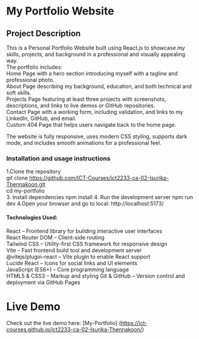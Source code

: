 # My Portfolio Website

## Project Description
This is a Personal Portfolio Website built using React.js to showcase my skills, projects, and background in a professional and visually appealing way.  
The portfolio includes:  
   Home Page with a hero section introducing myself with a tagline and professional photo.  
   About Page describing my background, education, and both technical and soft skills.  
   Projects Page featuring at least three projects with screenshots, descriptions, and links to live demos or GitHub repositories.  
   Contact Page with a working form, including validation, and links to my LinkedIn, GitHub, and email.  
   Custom 404 Page that helps users navigate back to the home page.

The website is fully responsive, uses modern CSS styling, supports dark mode, and includes smooth animations for a professional feel.  

### Installation and usage instructions  
1.Clone the repository  
     git clone https://github.com/ICT-Courses/ict2233-ca-02-Isurika-Thennakoon.git   
     cd my-portfolio  
3. Install dependencies
     npm install
4. Run the development server
    npm run dev
4.Open your browser and go to
   local:  http://localhost:5173/  

#### Technologies Used:  
React – Frontend library for building interactive user interfaces  
React Router DOM – Client-side routing  
Tailwind CSS – Utility-first CSS framework for responsive design  
Vite – Fast frontend build tool and development server  
@vitejs/plugin-react – Vite plugin to enable React support  
Lucide React – Icons for social links and UI elements  
JavaScript (ES6+) – Core programming language  
HTML5 & CSS3 – Markup and styling 
Git & GitHub – Version control and deployment via GitHub Pages  
# Live Demo
Check out the live demo here: [My-Portfolio] (https://ict-courses.github.io/ict2233-ca-02-Isurika-Thennakoon/)

